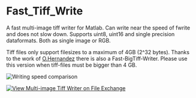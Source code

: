 # Fast_Tiff_Write
A fast multi-image tiff writer for Matlab. Can write near the speed of fwrite and does not slow down. Supports uint8, uint16 and single precision dataformats. Both as single image or RGB.

Tiff files only support filesizes to a maximum of 4GB (2^32 bytes). Thanks to the work of [O.Hernandez](https://github.com/ohernanc) there is also a Fast-BigTiff-Writer. Please use this version when tiff-files must be bigger than 4 GB.

![Writing speed comparison](example.png?raw=true "Writing speed comparison")

[![View Multi-image Tiff Writer on File Exchange](https://www.mathworks.com/matlabcentral/images/matlab-file-exchange.svg)](https://nl.mathworks.com/matlabcentral/fileexchange/69965-multi-image-tiff-writer)
